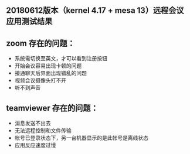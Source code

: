 ## 20180612版本（kernel 4.17 + mesa 13）远程会议应用测试结果

## zoom 存在的问题：
 - 系统需切换至英文，才可以看到注册按钮
 - 开始会议容易出现卡顿的问题
 - 接通聊天后界面出现错乱的问题
 - 视频会议摄像头打不开
 - 听不到声音

## teamviewer 存在的问题：
 - 消息发送不出去
 - 无法远程控制和文件传输
 - 帐号已登录状态下，另一台机器显示的是此帐号是离线状态
 - 应用反应速度过慢
